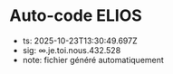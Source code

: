 # Auto-code ELIOS
- ts: 2025-10-23T13:30:49.697Z
- sig: ∞.je.toi.nous.432.528
- note: fichier généré automatiquement